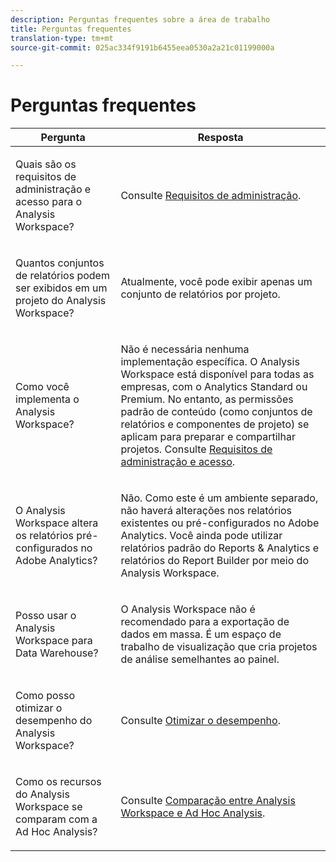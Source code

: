 ```yaml
---
description: Perguntas frequentes sobre a área de trabalho
title: Perguntas frequentes
translation-type: tm+mt
source-git-commit: 025ac334f9191b6455eea0530a2a21c01199000a

---
```



# Perguntas frequentes

<table id="table_BC4237EC03FF42579CC736498D6654F9"> 
 <thead> 
  <tr> 
   <th colname="col1" class="entry"> Pergunta </th> 
   <th colname="col2" class="entry"> Resposta </th> 
  </tr> 
 </thead>
 <tbody> 
  <tr> 
   <td colname="col1"> <p>Quais são os requisitos de administração e acesso para o Analysis Workspace? </p> </td> 
   <td colname="col2"> <p>Consulte   <a href="/help/analyze/analysis-workspace/workspace-faq/frequently-asked-questions-analysis-workspace.md"  > Requisitos de administração</a>. </p> </td> 
  </tr> 
  <tr> 
   <td colname="col1"> <p>Quantos conjuntos de relatórios podem ser exibidos em um projeto do Analysis Workspace? </p> </td> 
   <td colname="col2"> <p>Atualmente, você pode exibir apenas um conjunto de relatórios por projeto. </p> </td> 
  </tr> 
  <tr> 
   <td colname="col1"> <p>Como você implementa o Analysis Workspace? </p> </td> 
   <td colname="col2"> <p>Não é necessária nenhuma implementação específica. O Analysis Workspace está disponível para todas as empresas, com o Analytics Standard ou Premium. No entanto, as permissões padrão de conteúdo (como conjuntos de relatórios e componentes de projeto) se aplicam para preparar e compartilhar projetos. Consulte <a href="/help/analyze/analysis-workspace/workspace-faq/frequently-asked-questions-analysis-workspace.md"  > Requisitos de administração e acesso</a>. </p> </td> 
  </tr> 
  <tr> 
   <td colname="col1"> <p>O Analysis Workspace altera os relatórios pré-configurados no Adobe Analytics? </p> </td> 
   <td colname="col2"> <p>Não. Como este é um ambiente separado, não haverá alterações nos relatórios existentes ou pré-configurados no Adobe Analytics. Você ainda pode utilizar relatórios padrão do Reports &amp; Analytics e relatórios do Report Builder por meio do Analysis Workspace. </p> </td> 
  </tr> 
  <tr> 
   <td colname="col1"> <p>Posso usar o Analysis Workspace para Data Warehouse? </p> </td> 
   <td colname="col2"> <p>O Analysis Workspace não é recomendado para a exportação de dados em massa. É um espaço de trabalho de visualização que cria projetos de análise semelhantes ao painel. </p> </td> 
  </tr>
  <tr> 
   <td colname="col1"> <p>Como posso otimizar o desempenho do Analysis Workspace? </p> </td> 
   <td colname="col2"> <p>Consulte <a href="/help/analyze/analysis-workspace/workspace-faq/optimizing-performance.md"  >Otimizar o desempenho</a>. </p> </td> 
  </tr> 
  <tr> 
   <td colname="col1"> <p>Como os recursos do Analysis Workspace se comparam com a Ad Hoc Analysis? </p> </td> 
   <td colname="col2"> <p>Consulte <a href="/help/analyze/analysis-workspace/workspace-faq/adhocanalysis-vs-analysisworkspace.md"  > Comparação entre Analysis Workspace e Ad Hoc Analysis</a>. </p> </td> 
  </tr> 
 </tbody> 
</table>

